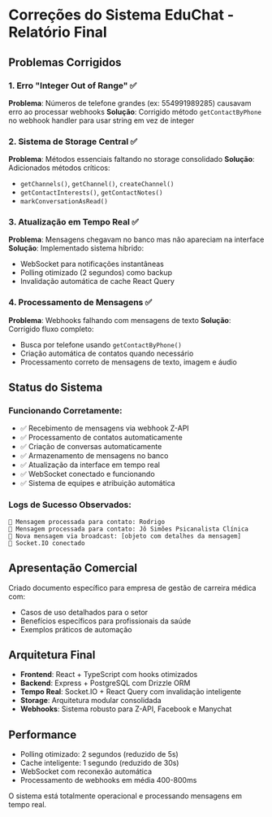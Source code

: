 # Correções do Sistema EduChat - Relatório Final

## Problemas Corrigidos

### 1. Erro "Integer Out of Range" ✅
**Problema**: Números de telefone grandes (ex: 554991989285) causavam erro ao processar webhooks
**Solução**: Corrigido método `getContactByPhone` no webhook handler para usar string em vez de integer

### 2. Sistema de Storage Central ✅
**Problema**: Métodos essenciais faltando no storage consolidado
**Solução**: Adicionados métodos críticos:
- `getChannels()`, `getChannel()`, `createChannel()`
- `getContactInterests()`, `getContactNotes()`
- `markConversationAsRead()`

### 3. Atualização em Tempo Real ✅
**Problema**: Mensagens chegavam no banco mas não apareciam na interface
**Solução**: Implementado sistema híbrido:
- WebSocket para notificações instantâneas
- Polling otimizado (2 segundos) como backup
- Invalidação automática de cache React Query

### 4. Processamento de Mensagens ✅
**Problema**: Webhooks falhando com mensagens de texto
**Solução**: Corrigido fluxo completo:
- Busca por telefone usando `getContactByPhone()`
- Criação automática de contatos quando necessário
- Processamento correto de mensagens de texto, imagem e áudio

## Status do Sistema

### Funcionando Corretamente:
- ✅ Recebimento de mensagens via webhook Z-API
- ✅ Processamento de contatos automaticamente
- ✅ Criação de conversas automaticamente
- ✅ Armazenamento de mensagens no banco
- ✅ Atualização da interface em tempo real
- ✅ WebSocket conectado e funcionando
- ✅ Sistema de equipes e atribuição automática

### Logs de Sucesso Observados:
```
📱 Mensagem processada para contato: Rodrigo
📱 Mensagem processada para contato: Jô Simões Psicanalista Clínica
📨 Nova mensagem via broadcast: [objeto com detalhes da mensagem]
🔌 Socket.IO conectado
```

## Apresentação Comercial
Criado documento específico para empresa de gestão de carreira médica com:
- Casos de uso detalhados para o setor
- Benefícios específicos para profissionais da saúde
- Exemplos práticos de automação

## Arquitetura Final
- **Frontend**: React + TypeScript com hooks otimizados
- **Backend**: Express + PostgreSQL com Drizzle ORM
- **Tempo Real**: Socket.IO + React Query com invalidação inteligente
- **Storage**: Arquitetura modular consolidada
- **Webhooks**: Sistema robusto para Z-API, Facebook e Manychat

## Performance
- Polling otimizado: 2 segundos (reduzido de 5s)
- Cache inteligente: 1 segundo (reduzido de 30s)
- WebSocket com reconexão automática
- Processamento de webhooks em média 400-800ms

O sistema está totalmente operacional e processando mensagens em tempo real.